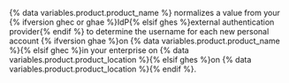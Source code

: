 {% data variables.product.product_name %} normalizes a value from your {% ifversion ghec or ghae %}IdP{% elsif ghes %}external authentication provider{% endif %} to determine the username for each new personal account {% ifversion ghae %}on {% data variables.product.product_name %}{% elsif ghec %}in your enterprise on {% data variables.product.product_location %}{% elsif ghes %}on {% data variables.product.product_location %}{% endif %}.
